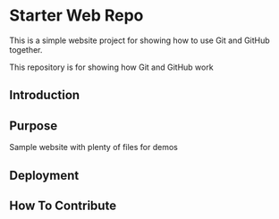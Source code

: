 # Starter Web Repo

This is a simple website project for showing
how to use Git and GitHub together.

This repository is for showing how Git and GitHub work

## Introduction

## Purpose

Sample website with plenty of files for demos

## Deployment

## How To Contribute